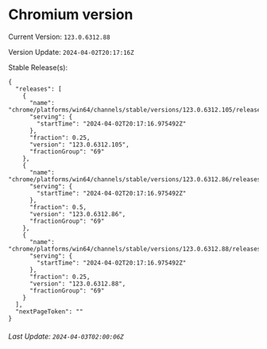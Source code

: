 # Chromium version

Current Version: `123.0.6312.88`

Version Update: `2024-04-02T20:17:16Z`

Stable Release(s):
```
{
  "releases": [
    {
      "name": "chrome/platforms/win64/channels/stable/versions/123.0.6312.105/releases/1712089036",
      "serving": {
        "startTime": "2024-04-02T20:17:16.975492Z"
      },
      "fraction": 0.25,
      "version": "123.0.6312.105",
      "fractionGroup": "69"
    },
    {
      "name": "chrome/platforms/win64/channels/stable/versions/123.0.6312.86/releases/1712089036",
      "serving": {
        "startTime": "2024-04-02T20:17:16.975492Z"
      },
      "fraction": 0.5,
      "version": "123.0.6312.86",
      "fractionGroup": "69"
    },
    {
      "name": "chrome/platforms/win64/channels/stable/versions/123.0.6312.88/releases/1712089036",
      "serving": {
        "startTime": "2024-04-02T20:17:16.975492Z"
      },
      "fraction": 0.25,
      "version": "123.0.6312.88",
      "fractionGroup": "69"
    }
  ],
  "nextPageToken": ""
}
```

###### Last Update: `2024-04-03T02:00:06Z`
        